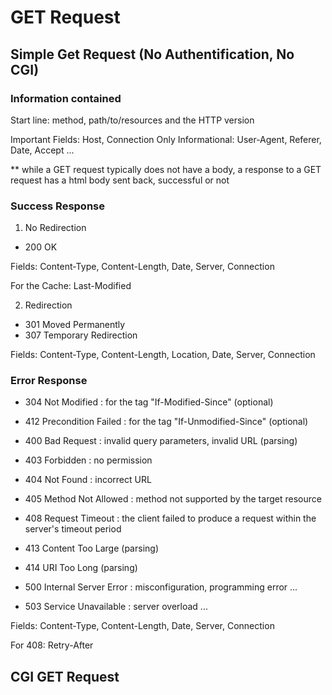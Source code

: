 # GET Request
## Simple Get Request (No Authentification, No CGI)
### Information contained

Start line: method, path/to/resources and the HTTP version

Important Fields: Host, Connection
Only Informational: User-Agent, Referer, Date, Accept ...

** while a GET request typically does not have a body, a response to a GET request has a html body sent back, successful or not

### Success Response

1) No Redirection

- 200 OK

Fields: Content-Type, Content-Length, Date, Server, Connection   

For the Cache: Last-Modified

2) Redirection

- 301 Moved Permanently
- 307 Temporary Redirection

Fields: Content-Type, Content-Length, Location, Date, Server, Connection

### Error Response

- 304 Not Modified : for the tag "If-Modified-Since" (optional)
- 412 Precondition Failed : for the tag "If-Unmodified-Since" (optional)

- 400 Bad Request : invalid query parameters, invalid URL (parsing)

- 403 Forbidden : no permission
- 404 Not Found : incorrect URL
- 405 Method Not Allowed : method not supported by the target resource
- 408 Request Timeout : the client failed to produce a request within the server's timeout period

- 413 Content Too Large (parsing)
- 414 URI Too Long (parsing)

- 500 Internal Server Error : misconfiguration, programming error ...
- 503 Service Unavailable : server overload ...

Fields: Content-Type, Content-Length, Date, Server, Connection   

For 408: Retry-After

## CGI GET Request